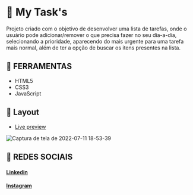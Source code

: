 # 📍 My Task's
Projeto criado com o objetivo de desenvolver uma lista de tarefas, onde o usuário pode adicionar/remover o que precisa fazer no seu dia-a-dia, selecionando a prioridade, aparecendo do mais urgente para uma tarefa mais normal, além de ter a opção de buscar os itens presentes na lista.

## 🔨 FERRAMENTAS
- HTML5
- CSS3
- JavaScript

## 🎨 Layout

- <a href="https://matheusfelipetp.github.io/my-tasks/">Live preview</a>

![Captura de tela de 2022-07-11 18-53-39](https://user-images.githubusercontent.com/102761014/178365634-01c242b8-11c0-4ead-9978-70b66a4fcec1.png)


## 📱 REDES SOCIAIS
#### [Linkedin](https://www.linkedin.com/in/matheusfelipetp/)

#### [Instagram](https://www.instagram.com/matheusfelipetp/)
